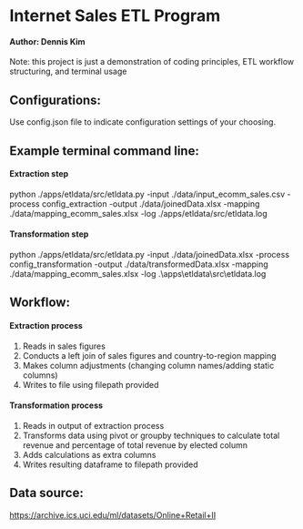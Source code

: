 # Internet Sales ETL Program
#### Author: Dennis Kim

Note: this project is just a demonstration of coding principles, ETL workflow structuring, and terminal usage

## Configurations:
Use config.json file to indicate configuration settings of your choosing. 
## Example terminal command line:
#### Extraction step
python ./apps/etldata/src/etldata.py -input ./data/input_ecomm_sales.csv -process config_extraction -output ./data/joinedData.xlsx -mapping ./data/mapping_ecomm_sales.xlsx -log ./apps/etldata/src/etldata.log
#### Transformation step
python ./apps/etldata/src/etldata.py -input ./data/joinedData.xlsx -process config_transformation -output ./data/transformedData.xlsx -mapping ./data/mapping_ecomm_sales.xlsx -log .\apps\etldata\src\etldata.log

## Workflow:
#### Extraction process
1) Reads in sales figures
2) Conducts a left join of sales figures and country-to-region mapping
3) Makes column adjustments (changing column names/adding static columns)
4) Writes to file using filepath provided

#### Transformation process
1) Reads in output of extraction process
2) Transforms data using pivot or groupby techniques to calculate total revenue and percentage of total revenue by elected column
3) Adds calculations as extra columns
4) Writes resulting dataframe to filepath provided

## Data source:
https://archive.ics.uci.edu/ml/datasets/Online+Retail+II





